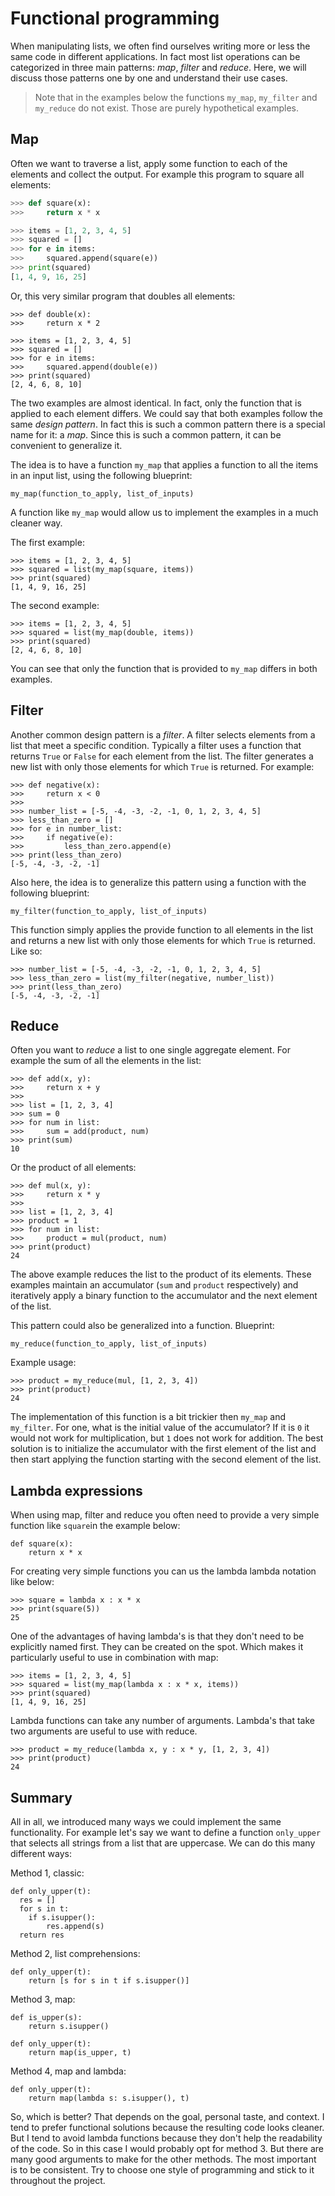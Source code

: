# Functional programming

When manipulating lists, we often find ourselves writing more or less the same code in different applications. In fact most list operations can be categorized in three main patterns: *map*, *filter* and *reduce*. Here, we will discuss those patterns one by one and understand their use cases.

> Note that in the examples below the functions `my_map`, `my_filter` and `my_reduce` do not exist. Those are purely hypothetical examples.

## Map

Often we want to traverse a list, apply some function to each of the elements and collect the output. For example this program to square all elements:

```python
>>> def square(x):
>>> 	return x * x

>>> items = [1, 2, 3, 4, 5]
>>> squared = []
>>> for e in items:
>>>     squared.append(square(e))
>>> print(squared)
[1, 4, 9, 16, 25]
```

Or, this very similar program that doubles all elements:

```
>>> def double(x):
>>> 	return x * 2

>>> items = [1, 2, 3, 4, 5]
>>> squared = []
>>> for e in items:
>>>     squared.append(double(e))
>>> print(squared)
[2, 4, 6, 8, 10]
```

The two examples are almost identical. In fact, only the function that is applied to each element differs. We could say that both examples follow the same *design pattern*. In fact this is such a common pattern there is a special name for it: a *map*. Since this is such a common pattern, it can be convenient to generalize it.

The idea is to have a function `my_map` that applies a function to all the items in an input list, using the following blueprint:

```
my_map(function_to_apply, list_of_inputs)
```

A function like `my_map` would allow us to implement the examples in a much cleaner way.

The first example:

```
>>> items = [1, 2, 3, 4, 5]
>>> squared = list(my_map(square, items))
>>> print(squared)
[1, 4, 9, 16, 25]
```

The second example:

```
>>> items = [1, 2, 3, 4, 5]
>>> squared = list(my_map(double, items))
>>> print(squared)
[2, 4, 6, 8, 10]
```

You can see that only the function that is provided to `my_map` differs in both examples.

## Filter

Another common design pattern is a *filter*. A filter selects elements from a list that meet a specific condition. Typically a filter uses a function that returns `True` or `False` for each element from the list. The filter generates a new list with only those elements for which `True` is returned. For example:

```
>>> def negative(x):
>>> 	return x < 0
>>>     
>>> number_list = [-5, -4, -3, -2, -1, 0, 1, 2, 3, 4, 5]
>>> less_than_zero = []
>>> for e in number_list:
>>> 	if negative(e):
>>> 		less_than_zero.append(e)
>>> print(less_than_zero)
[-5, -4, -3, -2, -1]
```

Also here, the idea is to generalize this pattern using a function with the following blueprint:

```
my_filter(function_to_apply, list_of_inputs)
```

This function simply applies the provide function to all elements in the list and returns a new list with only those elements for which `True` is returned. Like so:

```
>>> number_list = [-5, -4, -3, -2, -1, 0, 1, 2, 3, 4, 5]
>>> less_than_zero = list(my_filter(negative, number_list))
>>> print(less_than_zero)
[-5, -4, -3, -2, -1]
```

## Reduce

Often you want to *reduce* a list to one single aggregate element. For example the sum of all the elements in the list:

```
>>> def add(x, y):
>>>		return x + y
>>>     
>>> list = [1, 2, 3, 4]
>>> sum = 0
>>> for num in list:
>>>     sum = add(product, num)
>>> print(sum)
10
```

Or the product of all elements:  

```
>>> def mul(x, y):
>>>		return x * y
>>>
>>> list = [1, 2, 3, 4]
>>> product = 1
>>> for num in list:
>>>     product = mul(product, num)
>>> print(product)
24
```

The above example reduces the list to the product of its elements. These examples maintain an accumulator (`sum` and `product` respectively) and iteratively apply a binary function to the accumulator and the next element of the list.

This pattern could also be generalized into a function. Blueprint:

```
my_reduce(function_to_apply, list_of_inputs)
```

Example usage:

```
>>> product = my_reduce(mul, [1, 2, 3, 4])
>>> print(product)
24
```

The implementation of this function is a bit trickier then `my_map` and `my_filter`. For one, what is the initial value of the accumulator? If it is `0` it would not work for multiplication, but `1` does not work for addition. The best solution is to initialize the accumulator with the first element of the list and then start applying the function starting with the second element of the list.

## Lambda expressions

When using map, filter and reduce you often need to provide a very simple function like `square`in the example below:

```
def square(x):
	return x * x
```

For creating very simple functions you can us the lambda lambda notation like below:

```
>>> square = lambda x : x * x
>>> print(square(5))
25
```

One of the advantages of  having lambda's is that they don't need to be explicitly named first. They can be created on the spot. Which makes it particularly useful to use in combination with map:

```
>>> items = [1, 2, 3, 4, 5]
>>> squared = list(my_map(lambda x : x * x, items))
>>> print(squared)
[1, 4, 9, 16, 25]
```

Lambda functions can take any number of arguments. Lambda's that take two arguments are useful to use with reduce.

```
>>> product = my_reduce(lambda x, y : x * y, [1, 2, 3, 4])
>>> print(product)
24
```

## Summary

All in all, we introduced many ways we could implement the same functionality. For example let's say we want to define a function `only_upper` that selects all strings from a list that are uppercase. We can do this many different ways:

Method 1, classic:

```
def only_upper(t):
  res = []
  for s in t:
    if s.isupper():
    	res.append(s)
  return res
```

Method 2, list comprehensions:

```
def only_upper(t):
	return [s for s in t if s.isupper()]
```

Method 3, map:

```
def is_upper(s):
	return s.isupper()

def only_upper(t):
	return map(is_upper, t)
```

Method 4, map and lambda:

```
def only_upper(t):
	return map(lambda s: s.isupper(), t)
```

So, which is better? That depends on the goal, personal taste, and context. I tend to prefer functional solutions because the resulting code looks cleaner. But I tend to avoid lambda functions because they don't help the readability of the code. So in this case I would probably opt for method 3. But there are many good arguments to make for the other methods. The most important is to be consistent. Try to choose one style of programming and stick to it throughout the project.
